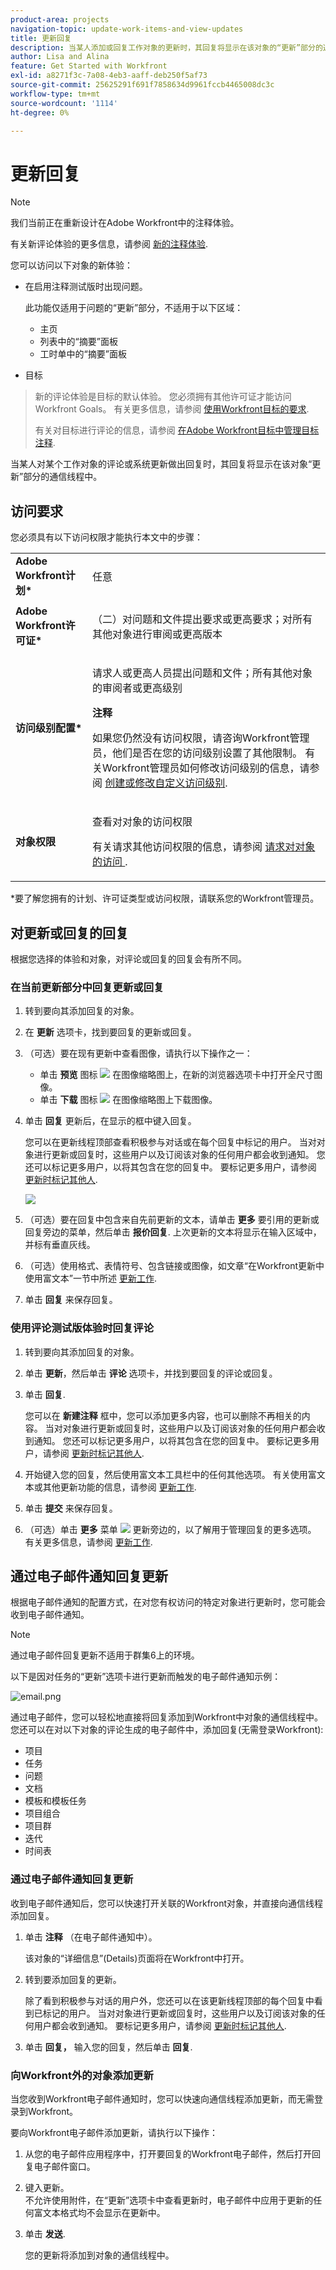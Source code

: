 ```yaml
---
product-area: projects
navigation-topic: update-work-items-and-view-updates
title: 更新回复
description: 当某人添加或回复工作对象的更新时，其回复将显示在该对象的“更新”部分的通信线程中。 您可以为更新添加一个回复，或者如果您对对象具有“查看”(View)访问权限，则可以单击“赞”(Like)。
author: Lisa and Alina
feature: Get Started with Workfront
exl-id: a8271f3c-7a08-4eb3-aaff-deb250f5af73
source-git-commit: 25625291f691f7858634d9961fccb4465008dc3c
workflow-type: tm+mt
source-wordcount: '1114'
ht-degree: 0%

---
```


# 更新回复

<!--take "Beta" references out when we remove the beta-->

<!--<span class="preview">The highlighted information on this page refers to functionality not yet generally available. It is available only in the Preview environment.-->

>[!NOTE]
>
>我们当前正在重新设计在Adobe Workfront中的注释体验。
>
>有关新评论体验的更多信息，请参阅 [新的注释体验](../../product-announcements/betas/new-commenting-experience-beta/unified-commenting-experience.md).
>
>您可以访问以下对象的新体验：
> * 在启用注释测试版时出现问题。
   >
   >     此功能仅适用于问题的“更新”部分，不适用于以下区域：
   >
   >     * 主页
   >     * 列表中的“摘要”面板
   >     * 工时单中的“摘要”面板
>
> * 目标

   >
   >   新的评论体验是目标的默认体验。 您必须拥有其他许可证才能访问Workfront Goals。 有关更多信息，请参阅 [使用Workfront目标的要求](../../workfront-goals/goal-management/access-needed-for-wf-goals.md).
   >
   >    有关对目标进行评论的信息，请参阅 [在Adobe Workfront目标中管理目标注释](../../workfront-goals/goal-management/manage-goal-comments.md).


当某人对某个工作对象的评论或系统更新做出回复时，其回复将显示在该对象“更新”部分的通信线程中。


## 访问要求

您必须具有以下访问权限才能执行本文中的步骤：

<table style="table-layout:auto"> 
 <col> 
 <col> 
 <tbody> 
  <tr> 
   <td role="rowheader"><strong>Adobe Workfront计划*</strong></td> 
   <td> <p>任意</p> </td> 
  </tr> 
  <tr> 
   <td role="rowheader"><strong>Adobe Workfront许可证*</strong></td> 
   <td> <p>（二）对问题和文件提出要求或更高要求；对所有其他对象进行审阅或更高版本</p> </td> 
  </tr> 
  <tr> 
   <td role="rowheader"><strong>访问级别配置*</strong></td> 
   <td> <p>请求人或更高人员提出问题和文件；所有其他对象的审阅者或更高级别</p> <p><b>注释</b>

如果您仍然没有访问权限，请咨询Workfront管理员，他们是否在您的访问级别设置了其他限制。 有关Workfront管理员如何修改访问级别的信息，请参阅 <a href="../../administration-and-setup/add-users/configure-and-grant-access/create-modify-access-levels.md" class="MCXref xref">创建或修改自定义访问级别</a>.</p> </td>
</tr> 
  <tr> 
   <td role="rowheader"><strong>对象权限</strong></td> 
   <td> <p>查看对对象的访问权限</p> <p>有关请求其他访问权限的信息，请参阅 <a href="../../workfront-basics/grant-and-request-access-to-objects/request-access.md" class="MCXref xref">请求对对象的访问 </a>.</p> </td> 
  </tr> 
 </tbody> 
</table>

&#42;要了解您拥有的计划、许可证类型或访问权限，请联系您的Workfront管理员。

## 对更新或回复的回复

根据您选择的体验和对象，对评论或回复的回复会有所不同。

### 在当前更新部分中回复更新或回复

1. 转到要向其添加回复的对象。
1. 在 **更新** 选项卡，找到要回复的更新或回复。

1. （可选）要在现有更新中查看图像，请执行以下操作之一：

   * 单击 **预览** 图标 ![](assets/previewimageicon-31x31.png) 在图像缩略图上，在新的浏览器选项卡中打开全尺寸图像。
   * 单击 **下载** 图标 ![](assets/downloadimageicon.png) 在图像缩略图上下载图像。

1. 单击 **回复** 更新后，在显示的框中键入回复。

   您可以在更新线程顶部查看积极参与对话或在每个回复中标记的用户。 当对对象进行更新或回复时，这些用户以及订阅该对象的任何用户都会收到通知。 您还可以标记更多用户，以将其包含在您的回复中。  要标记更多用户，请参阅 [更新时标记其他人](../../workfront-basics/updating-work-items-and-viewing-updates/tag-others-on-updates.md).

   ![](assets/tagging-transparency-350x192.png)
1. （可选）要在回复中包含来自先前更新的文本，请单击 **更多** 要引用的更新或回复旁边的菜单，然后单击 **报价回复**. 上次更新的文本将显示在输入区域中，并标有垂直灰线。
1. （可选）使用格式、表情符号、包含链接或图像，如文章“在Workfront更新中使用富文本”一节中所述 [更新工作](../../workfront-basics/updating-work-items-and-viewing-updates/update-work.md).
1. 单击 **回复** 来保存回复。

### 使用评论测试版体验时回复评论

1. 转到要向其添加回复的对象。
1. 单击 **更新**，然后单击 **评论** 选项卡，并找到要回复的评论或回复。
1. 单击 **回复**.

   您可以在 **新建注释** 框中，您可以添加更多内容，也可以删除不再相关的内容。 当对对象进行更新或回复时，这些用户以及订阅该对象的任何用户都会收到通知。 您还可以标记更多用户，以将其包含在您的回复中。  要标记更多用户，请参阅 [更新时标记其他人](../../workfront-basics/updating-work-items-and-viewing-updates/tag-others-on-updates.md).

1. 开始键入您的回复，然后使用富文本工具栏中的任何其他选项。 有关使用富文本或其他更新功能的信息，请参阅 [更新工作](../updating-work-items-and-viewing-updates/update-work.md).

1. 单击 **提交** 来保存回复。

1. （可选）单击 **更多** 菜单 ![](assets/more-menu.png) 更新旁边的，以了解用于管理回复的更多选项。 有关更多信息，请参阅 [更新工作](../updating-work-items-and-viewing-updates/update-work.md).


## 通过电子邮件通知回复更新

根据电子邮件通知的配置方式，在对您有权访问的特定对象进行更新时，您可能会收到电子邮件通知。

>[!NOTE]
>
>通过电子邮件回复更新不适用于群集6上的环境。

以下是因对任务的“更新”选项卡进行更新而触发的电子邮件通知示例：

![email.png](assets/email-350x202.png)

通过电子邮件，您可以轻松地直接将回复添加到Workfront中对象的通信线程中。 您还可以在对以下对象的评论生成的电子邮件中，添加回复(无需登录Workfront):

* 项目
* 任务
* 问题
* 文档
* 模板和模板任务
* 项目组合
* 项目群
* 迭代
* 时间表

### 通过电子邮件通知回复更新

收到电子邮件通知后，您可以快速打开关联的Workfront对象，并直接向通信线程添加回复。

1. 单击 **注释** （在电子邮件通知中）。

   该对象的“详细信息”(Details)页面将在Workfront中打开。

1. 转到要添加回复的更新。

   除了看到积极参与对话的用户外，您还可以在该更新线程顶部的每个回复中看到已标记的用户。 当对对象进行更新或回复时，这些用户以及订阅该对象的任何用户都会收到通知。 要标记更多用户，请参阅 [更新时标记其他人](../../workfront-basics/updating-work-items-and-viewing-updates/tag-others-on-updates.md).

1. 单击 **回复，** 输入您的回复，然后单击 **回复**.

### 向Workfront外的对象添加更新

当您收到Workfront电子邮件通知时，您可以快速向通信线程添加更新，而无需登录到Workfront。

要向Workfront电子邮件添加更新，请执行以下操作：

1. 从您的电子邮件应用程序中，打开要回复的Workfront电子邮件，然后打开回复电子邮件窗口。
1. 键入更新。\
   不允许使用附件，在“更新”选项卡中查看更新时，电子邮件中应用于更新的任何富文本格式均不会显示在更新中。
1. 单击 **发送**.

   您的更新将添加到对象的通信线程中。
